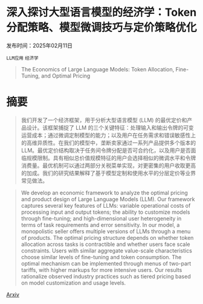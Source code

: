 # 深入探讨大型语言模型的经济学：Token 分配策略、模型微调技巧与定价策略优化

发布时间：2025年02月11日

`LLM应用` `经济学`

> The Economics of Large Language Models: Token Allocation, Fine-Tuning, and Optimal Pricing

# 摘要

> 我们开发了一个经济框架，用于分析大型语言模型 (LLM) 的最优定价和产品设计。该框架捕捉了 LLM 的三个关键特征：处理输入和输出令牌的可变运营成本；通过微调定制模型的能力；以及用户在任务需求和错误敏感性上的高维异质性。在我们的模型中，垄断卖家通过一系列产品提供多个版本的 LLM。最优定价结构取决于任务间令牌分配是否可合约化，以及用户是否面临规模限制。具有相似总价值规模特征的用户会选择相似的微调水平和令牌消费量。最优机制可以通过两部分关税菜单实现，对更密集的用户收取更高的加成。我们的研究结果解释了基于模型定制和使用水平的分层定价等业界常见做法。

> We develop an economic framework to analyze the optimal pricing and product design of Large Language Models (LLM). Our framework captures several key features of LLMs: variable operational costs of processing input and output tokens; the ability to customize models through fine-tuning; and high-dimensional user heterogeneity in terms of task requirements and error sensitivity. In our model, a monopolistic seller offers multiple versions of LLMs through a menu of products. The optimal pricing structure depends on whether token allocation across tasks is contractible and whether users face scale constraints. Users with similar aggregate value-scale characteristics choose similar levels of fine-tuning and token consumption. The optimal mechanism can be implemented through menus of two-part tariffs, with higher markups for more intensive users. Our results rationalize observed industry practices such as tiered pricing based on model customization and usage levels.

[Arxiv](https://arxiv.org/abs/2502.07736)